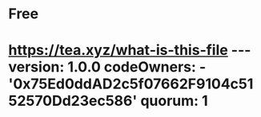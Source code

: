 # Free
# https://tea.xyz/what-is-this-file --- version: 1.0.0 codeOwners:   - '0x75Ed0ddAD2c5f07662F9104c5152570Dd23ec586' quorum: 1
